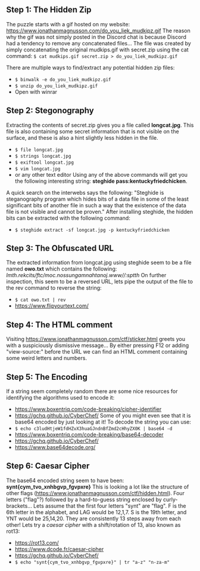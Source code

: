 ## Step 1: The Hidden Zip
The puzzle starts with a gif hosted on my website: <https://www.jonathanmagnusson.com/do_you_liek_mudkipz.gif>
The reason why the gif was not simply posted in the Discord chat is because Discord had a tendency to remove any concatenated files...
The file was created by simply concatenating the original mudkips.gif with secret.zip using the cat command:
``$ cat mudkips.gif secret.zip > do_you_liek_mudkipz.gif``

There are multiple ways to find/extract any potential hidden zip files:
- ``$ binwalk -e do_you_liek_mudkipz.gif``
- ``$ unzip do_you_liek_mudkipz.gif``
- Open with winrar


## Step 2: Stegonography
Extracting the contents of secret.zip gives you a file called **longcat.jpg**.
This file is also containing some secret information that is not visible on the surface,
and these is also a hint slightly less hidden in the file.
- ``$ file longcat.jpg``
- ``$ strings longcat.jpg``
- ``$ exiftool longcat.jpg``
- ``$ vim longcat.jpg``
- or any other text editor
Using any of the above commands will get you the following interesting string: **steghide pass:kentuckyfriedchicken**.

A quick search on the interwebs says the following:
"Steghide is steganography program which hides bits of a data file in some of the least significant bits of another file in such a way that the existence of the data file is not visible and cannot be proven."
After installing steghide, the hidden bits can be extracted with the following command:
- ``$ steghide extract -sf longcat.jpg -p kentuckyfriedchicken``


## Step 3: The Obfuscated URL
The extracted information from longcat.jpg using steghide seem to be a file named **owo.txt** which contains the following:
*lmth.rekcits/ftc/moc.nossungamnahtanoj.www//:sptth*
On further inspection, this seem to be a reversed URL, lets pipe the output of the file to the rev command to reverse the string:
- ``$ cat owo.txt | rev``
- <https://www.flipyourtext.com/>


## Step 4: The HTML comment
Visiting <https://www.jonathanmagnusson.com/ctf/sticker.html> greets you with a suspiciously dismissive message... By either pressing F12 or adding "view-source:" before the URL we can find an HTML comment containing some weird letters and numbers.


## Step 5: The Encoding
If a string seem completely random there are some nice resources for identifying the algorithms used to encode it:
- <https://www.boxentriq.com/code-breaking/cipher-identifier>
- <https://gchq.github.io/CyberChef/>
Some of you might even see that it is base64 encoded by just looking at it!
To decode the string you can use:
- ``$ echo c3ludHtjeW1fdHZvX3huaGJndnBfZmd2cHhyZX0K | base64 -d``
- <https://www.boxentriq.com/code-breaking/base64-decoder>
- <https://gchq.github.io/CyberChef/>
- <https://www.base64decode.org/>


## Step 6: Caesar Cipher
The base64 encoded string seem to have been: **synt{cym_tvo_xnhbgvp_fgvpxre}**
This is looking a lot like the structure of other flags (<https://www.jonathanmagnusson.com/ctf/hidden.html>).
Four letters ("flag"?) followed by a hard-to-guess string enclosed by curly-brackets...
Lets assume that the first four letters "synt" are "flag".
F is the 6th letter in the alphabet, and LAG would be 12,1,7.
S is the 19th letter, and YNT would be 25,14,20.
They are consistently 13 steps away from each other!
Lets try a *caesar cipher* with a shift/rotation of 13, also known as rot13:
- <https://rot13.com/>
- <https://www.dcode.fr/caesar-cipher>
- <https://gchq.github.io/CyberChef/>
- ``$ echo "synt{cym_tvo_xnhbgvp_fgvpxre}" | tr "a-z" "n-za-m"``

